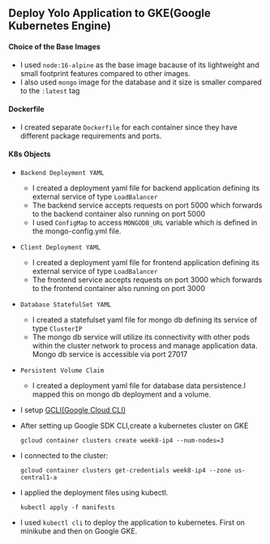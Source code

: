 ## Deploy Yolo Application to GKE(Google Kubernetes Engine) 

#### Choice of the Base Images
- I used `node:16-alpine` as the base image bacause of its lightweight and small footprint features compared to other images.
- I also used `mongo` image for the database and it size is smaller compared to the `:latest` tag 


#### Dockerfile
- I created separate ```Dockerfile``` for each container since they have different package requirements and ports.

#### K8s Objects
- `Backend Deployment YAML`
  - I created a deployment yaml file for backend application defining its external service of type `LoadBalancer`
  - The backend service accepts requests on port 5000 which forwards to the backend container also running on port 5000
  - I used `ConfigMap` to access `MONGODB_URL` variable which is defined in the mongo-config.yml file.
- `Client Deployment YAML`
  - I created a deployment yaml file for frontend application defining its external service of type `LoadBalancer`
  - The frontend service accepts requests on port 3000 which forwards to the frontend container also running on port 3000
- `Database StatefulSet YAML`
  - I created a statefulset yaml file for mongo db defining its service of type `ClusterIP`
  - The mongo db service will utilize its connectivity with other pods within the cluster network to process and manage application data. Mongo db service is accessible via port 27017
- `Persistent Volume Claim`
  - I created a deployment yaml file for database data persistence.I mapped this on mongo db deployment and a volume.
- I setup [GCLI(Google Cloud CLI)](https://cloud.google.com/sdk/docs/install-sdk)
-  After setting up Google SDK CLI,create a kubernetes cluster on GKE
    ```
    gcloud container clusters create week8-ip4 --num-nodes=3
    ```
-  I connected to the cluster:
  
    ```
    gcloud container clusters get-credentials week8-ip4 --zone us-central1-a
    ```
- I applied the deployment files using kubectl.
    ```
    kubectl apply -f manifests
    ```
- I used `kubectl cli` to deploy the application to kubernetes. First on minikube and then on Google GKE.
